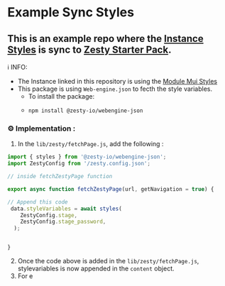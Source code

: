 # Example Sync Styles

## This is an example repo where the [Instance Styles](https://zesty.org/services/manager-ui/settings/less-variables) is sync to [Zesty Starter Pack](https://github.com/zesty-io/nextjs-starter).

ℹ️ INFO:
- The Instance linked in this repository is using the [Module Mui Styles](https://github.com/zesty-io/module-mui-styles) 
- This package is using `Web-engine.json` to fecth the style variables.
   - To install the package:
   - ```
     npm install @zesty-io/webengine-json
     ```


### ⚙️ Implementation :

1. In the `lib/zesty/fetchPage.js`, add the following :

```javascript
import { styles } from '@zesty-io/webengine-json';
import ZestyConfig from '/zesty.config.json';

// inside fetchZestyPage function

export async function fetchZestyPage(url, getNavigation = true) {

// Append this code
 data.styleVariables = await styles(
    ZestyConfig.stage,
    ZestyConfig.stage_password,
  );


}
```

2.  Once the code above is added in the `lib/zesty/fetchPage.js`, stylevariables is now appended in the `content` object.
3.  For e


